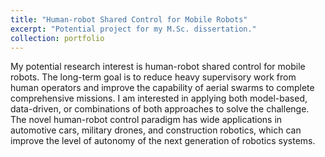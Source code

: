 ```yaml
---
title: "Human-robot Shared Control for Mobile Robots"
excerpt: "Potential project for my M.Sc. dissertation."
collection: portfolio
---
```


My potential research interest is human-robot shared control for mobile robots. The long-term goal is to reduce heavy supervisory work from human operators and improve the capability of aerial swarms to complete comprehensive missions. I am interested in applying both model-based, data-driven, or combinations of both approaches to solve the challenge. The novel human-robot control paradigm has wide applications in automotive cars, military drones, and construction robotics, which can improve the level of autonomy of the next generation of robotics systems.
